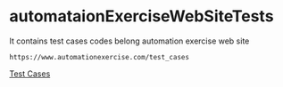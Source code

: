 # automataionExerciseWebSiteTests
It contains test cases codes belong  automation exercise web site

```
https://www.automationexercise.com/test_cases
```

[Test Cases](https://automationexercise.com/test_cases/)
